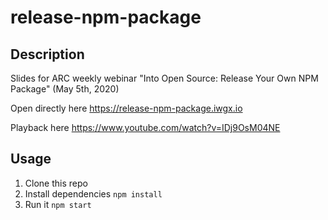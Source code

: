# release-npm-package

## Description

Slides for ARC weekly webinar "Into Open Source: Release Your Own NPM Package" (May 5th, 2020)

Open directly here https://release-npm-package.iwgx.io

Playback here https://www.youtube.com/watch?v=IDj9OsM04NE

## Usage

1. Clone this repo
2. Install dependencies `npm install`
3. Run it `npm start`
